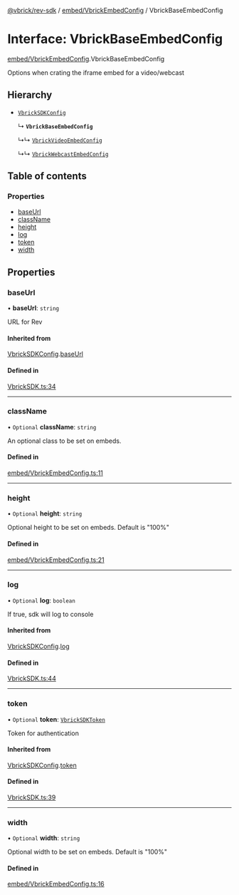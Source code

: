 [@vbrick/rev-sdk](../README.md) / [embed/VbrickEmbedConfig](../modules/embed_VbrickEmbedConfig.md) / VbrickBaseEmbedConfig

# Interface: VbrickBaseEmbedConfig

[embed/VbrickEmbedConfig](../modules/embed_VbrickEmbedConfig.md).VbrickBaseEmbedConfig

Options when crating the iframe embed for a video/webcast

## Hierarchy

- [`VbrickSDKConfig`](VbrickSDK.VbrickSDKConfig.md)

  ↳ **`VbrickBaseEmbedConfig`**

  ↳↳ [`VbrickVideoEmbedConfig`](embed_VbrickEmbedConfig.VbrickVideoEmbedConfig.md)

  ↳↳ [`VbrickWebcastEmbedConfig`](embed_VbrickEmbedConfig.VbrickWebcastEmbedConfig.md)

## Table of contents

### Properties

- [baseUrl](embed_VbrickEmbedConfig.VbrickBaseEmbedConfig.md#baseurl)
- [className](embed_VbrickEmbedConfig.VbrickBaseEmbedConfig.md#classname)
- [height](embed_VbrickEmbedConfig.VbrickBaseEmbedConfig.md#height)
- [log](embed_VbrickEmbedConfig.VbrickBaseEmbedConfig.md#log)
- [token](embed_VbrickEmbedConfig.VbrickBaseEmbedConfig.md#token)
- [width](embed_VbrickEmbedConfig.VbrickBaseEmbedConfig.md#width)

## Properties

### baseUrl

• **baseUrl**: `string`

URL for Rev

#### Inherited from

[VbrickSDKConfig](VbrickSDK.VbrickSDKConfig.md).[baseUrl](VbrickSDK.VbrickSDKConfig.md#baseurl)

#### Defined in

[VbrickSDK.ts:34](https://github.com/vbrick/rev-sdk-js/blob/e20a0c7/src/VbrickSDK.ts#L34)

___

### className

• `Optional` **className**: `string`

An optional class to be set on embeds.

#### Defined in

[embed/VbrickEmbedConfig.ts:11](https://github.com/vbrick/rev-sdk-js/blob/e20a0c7/src/embed/VbrickEmbedConfig.ts#L11)

___

### height

• `Optional` **height**: `string`

Optional height to be set on embeds. Default is "100%"

#### Defined in

[embed/VbrickEmbedConfig.ts:21](https://github.com/vbrick/rev-sdk-js/blob/e20a0c7/src/embed/VbrickEmbedConfig.ts#L21)

___

### log

• `Optional` **log**: `boolean`

If true, sdk will log to console

#### Inherited from

[VbrickSDKConfig](VbrickSDK.VbrickSDKConfig.md).[log](VbrickSDK.VbrickSDKConfig.md#log)

#### Defined in

[VbrickSDK.ts:44](https://github.com/vbrick/rev-sdk-js/blob/e20a0c7/src/VbrickSDK.ts#L44)

___

### token

• `Optional` **token**: [`VbrickSDKToken`](VbrickSDK.VbrickSDKToken.md)

Token for authentication

#### Inherited from

[VbrickSDKConfig](VbrickSDK.VbrickSDKConfig.md).[token](VbrickSDK.VbrickSDKConfig.md#token)

#### Defined in

[VbrickSDK.ts:39](https://github.com/vbrick/rev-sdk-js/blob/e20a0c7/src/VbrickSDK.ts#L39)

___

### width

• `Optional` **width**: `string`

Optional width to be set on embeds. Default is "100%"

#### Defined in

[embed/VbrickEmbedConfig.ts:16](https://github.com/vbrick/rev-sdk-js/blob/e20a0c7/src/embed/VbrickEmbedConfig.ts#L16)
